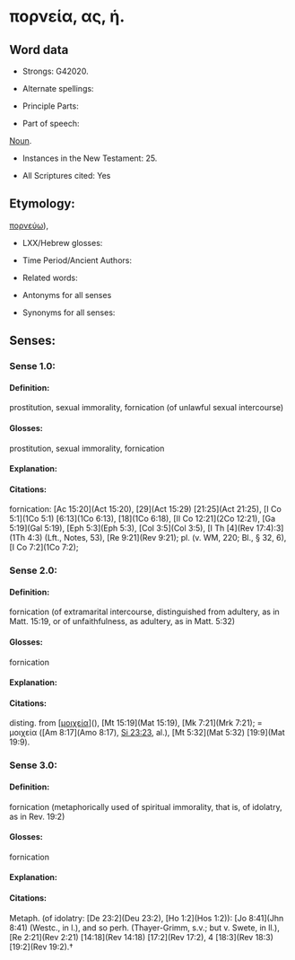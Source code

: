 # πορνεία, ας, ἡ.

<!-- Status: S2=NeedsReview -->
<!-- Lexica used for edits: BDAG, FFM, LN, A-S -->

## Word data

* Strongs: G42020.

* Alternate spellings:



* Principle Parts: 


* Part of speech: 

[Noun](http://ugg.readthedocs.io/en/latest/noun.html).

* Instances in the New Testament: 25.

* All Scriptures cited: Yes

## Etymology: 

[πορνεύω]()),

* LXX/Hebrew glosses: 


* Time Period/Ancient Authors: 


* Related words: 

* Antonyms for all senses

* Synonyms for all senses: 


## Senses: 


### Sense  1.0: 

#### Definition: 

prostitution, sexual immorality, fornication (of unlawful sexual intercourse)

#### Glosses: 

prostitution, sexual immorality, fornication

#### Explanation: 


#### Citations: 

fornication: [Ac 15:20](Act 15:20), [29](Act 15:29) [21:25](Act 21:25), [I Co 5:1](1Co 5:1) [6:13](1Co 6:13), [18](1Co 6:18), [II Co 12:21](2Co 12:21), [Ga 5:19](Gal 5:19), [Eph 5:3](Eph 5:3), [Col 3:5](Col 3:5), [I Th [4](Rev 17:4):3](1Th 4:3) (Lft., Notes, 53), [Re 9:21](Rev 9:21); pl. (v. WM, 220; Bl., § 32, 6), [I Co 7:2](1Co 7:2); 

### Sense  2.0: 

#### Definition: 

fornication (of extramarital intercourse, distinguished from adultery, as in Matt. 15:19, or of unfaithfulness, as adultery, as in Matt. 5:32)

#### Glosses: 

fornication

#### Explanation: 


#### Citations: 

disting. from [[μοιχεία]()](), [Mt 15:19](Mat 15:19), [Mk 7:21](Mrk 7:21); = μοιχεία ([Am 8:17](Amo 8:17), [Si 23:23](Sir.23.23), al.), [Mt 5:32](Mat 5:32) [19:9](Mat 19:9).


### Sense  3.0: 

#### Definition:

fornication (metaphorically used of spiritual immorality, that is, of idolatry, as in Rev. 19:2) 

#### Glosses: 

fornication

#### Explanation: 


#### Citations: 

Metaph. (of idolatry: [De 23:2](Deu 23:2), [Ho 1:2](Hos 1:2)): [Jo 8:41](Jhn 8:41) (Westc., in l.), and so perh. (Thayer-Grimm, s.v.; but v. Swete, in ll.), [Re 2:21](Rev 2:21) [14:18](Rev 14:18) [17:2](Rev 17:2), 4 [18:3](Rev 18:3) [19:2](Rev 19:2).†